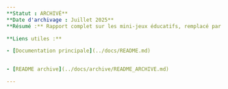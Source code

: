 ```yaml
---
**Statut : ARCHIVÉ**
**Date d'archivage : Juillet 2025**
**Résumé :** Rapport complet sur les mini-jeux éducatifs, remplacé par la documentation centralisée.

**Liens utiles :**

- [Documentation principale](../docs/README.md)


- [README archive](../docs/archive/README_ARCHIVE.md)

---
```

